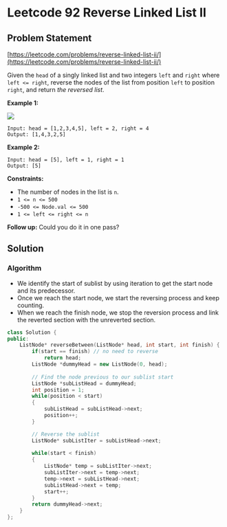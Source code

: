 # Leetcode 92 Reverse Linked List II

## Problem Statement

[https://leetcode.com/problems/reverse-linked-list-ii/](https://leetcode.com/problems/reverse-linked-list-ii/)

Given the `head` of a singly linked list and two integers `left` and `right` where `left <= right`, reverse the nodes of the list from position `left` to position `right`, and return _the reversed list_.

**Example 1:**&#x20;

![](https://assets.leetcode.com/uploads/2021/02/19/rev2ex2.jpg)

```
Input: head = [1,2,3,4,5], left = 2, right = 4
Output: [1,4,3,2,5]
```

**Example 2:**

```
Input: head = [5], left = 1, right = 1
Output: [5]
```

**Constraints:**

* The number of nodes in the list is `n`.
* `1 <= n <= 500`
* `-500 <= Node.val <= 500`
* `1 <= left <= right <= n`

&#x20; **Follow up:** Could you do it in one pass?

## Solution

### Algorithm

* We identify the start of sublist by using iteration to get the start node and its predecessor.
* Once we reach the start node, we start the reversing process and keep counting.
* When we reach the finish node, we stop the reversion process and link the reverted section with the unreverted section.

```cpp
class Solution {
public:
    ListNode* reverseBetween(ListNode* head, int start, int finish) {
        if(start == finish) // no need to reverse
            return head; 
        ListNode *dummyHead = new ListNode(0, head);
        
        // Find the node previous to our sublist start
        ListNode *subListHead = dummyHead;
        int position = 1;
        while(position < start)
        {
            subListHead = subListHead->next;
            position++;
        }

        // Reverse the sublist
        ListNode* subListIter = subListHead->next;
        
        while(start < finish)
        {
            ListNode* temp = subListIter->next;
            subListIter->next = temp->next;
            temp->next = subListHead->next;
            subListHead->next = temp;
            start++;
        }
        return dummyHead->next;
    }
};
```

